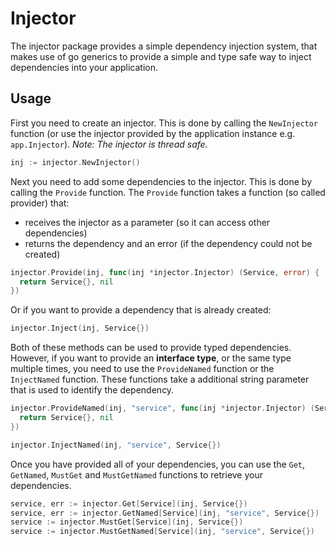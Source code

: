 # Injector

The injector package provides a simple dependency injection system, that makes use of go generics to provide a simple and type safe way to inject dependencies into your application.

## Usage

First you need to create an injector. This is done by calling the `NewInjector` function (or use the injector provided by
the application instance e.g. `app.Injector`). *Note: The injector is thread safe.* 

```go
inj := injector.NewInjector()
```

Next you need to add some dependencies to the injector. This is done by calling the `Provide` function. The `Provide` function takes a function (so called provider) that:

- receives the injector as a parameter (so it can access other dependencies)
- returns the dependency and an error (if the dependency could not be created)

```go
injector.Provide(inj, func(inj *injector.Injector) (Service, error) {
  return Service{}, nil
})
```

Or if you want to provide a dependency that is already created:

```go
injector.Inject(inj, Service{})
```

Both of these methods can be used to provide typed dependencies. However, if you want to provide an **interface type**, or 
the same type multiple times, you need to use the `ProvideNamed` function or the `InjectNamed` function. These functions
take a additional string parameter that is used to identify the dependency.

```go
injector.ProvideNamed(inj, "service", func(inj *injector.Injector) (Service, error) {
  return Service{}, nil
})

injector.InjectNamed(inj, "service", Service{})
```

Once you have provided all of your dependencies, you can use the `Get`, `GetNamed`, `MustGet` and `MustGetNamed` functions
to retrieve your dependencies.

```go
service, err := injector.Get[Service](inj, Service{})
service, err := injector.GetNamed[Service](inj, "service", Service{})
service := injector.MustGet[Service](inj, Service{})
service := injector.MustGetNamed[Service](inj, "service", Service{})
```
